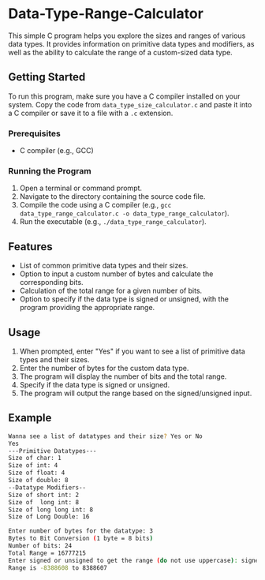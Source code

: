# Data-Type-Range-Calculator


This simple C program helps you explore the sizes and ranges of various data types. It provides information on primitive data types and modifiers, as well as the ability to calculate the range of a custom-sized data type.

## Getting Started

To run this program, make sure you have a C compiler installed on your system. Copy the code from `data_type_size_calculator.c` and paste it into a C compiler or save it to a file with a `.c` extension.

### Prerequisites

- C compiler (e.g., GCC)

### Running the Program

1. Open a terminal or command prompt.
2. Navigate to the directory containing the source code file.
3. Compile the code using a C compiler (e.g., `gcc data_type_range_calculator.c -o data_type_range_calculator`).
4. Run the executable (e.g., `./data_type_range_calculator`).

## Features

- List of common primitive data types and their sizes.
- Option to input a custom number of bytes and calculate the corresponding bits.
- Calculation of the total range for a given number of bits.
- Option to specify if the data type is signed or unsigned, with the program providing the appropriate range.

## Usage

1. When prompted, enter "Yes" if you want to see a list of primitive data types and their sizes.
2. Enter the number of bytes for the custom data type.
3. The program will display the number of bits and the total range.
4. Specify if the data type is signed or unsigned.
5. The program will output the range based on the signed/unsigned input.

## Example

```bash
Wanna see a list of datatypes and their size? Yes or No
Yes
---Primitive Datatypes---
Size of char: 1
Size of int: 4
Size of float: 4
Size of double: 8
--Datatype Modifiers--
Size of short int: 2
Size of  long int: 8
Size of long long int: 8
Size of Long Double: 16

Enter number of bytes for the datatype: 3
Bytes to Bit Conversion (1 byte = 8 bits)
Number of bits: 24
Total Range = 16777215
Enter signed or unsigned to get the range (do not use uppercase): signed
Range is -8388608 to 8388607
```

